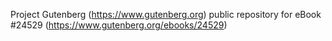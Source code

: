 Project Gutenberg (https://www.gutenberg.org) public repository for eBook #24529 (https://www.gutenberg.org/ebooks/24529)
